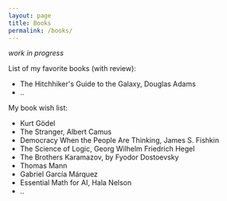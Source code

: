 ```yaml
---
layout: page
title: Books
permalink: /books/
---
```


*work in progress*

List of my favorite books (with review):

* The Hitchhiker's Guide to the Galaxy, Douglas Adams
* ..

My book wish list:

* Kurt Gödel
* The Stranger, Albert Camus
* Democracy When the People Are Thinking, James S. Fishkin
* The Science of Logic, Georg Wilhelm Friedrich Hegel
* The Brothers Karamazov, by Fyodor Dostoevsky
* Thomas Mann
* Gabriel García Márquez
* Essential Math for AI, Hala Nelson
* ..